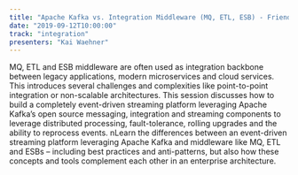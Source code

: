 ```yaml
---
title: "Apache Kafka vs. Integration Middleware (MQ, ETL, ESB) - Friends, Enemies or Frenemies?"
date: "2019-09-12T10:00:00"
track: "integration"
presenters: "Kai Waehner"
---
```


MQ, ETL and ESB middleware are often used as integration backbone between legacy applications, modern microservices and cloud services. This introduces several challenges and complexities like point-to-point integration or non-scalable architectures. This session discusses how to build a completely event-driven streaming platform leveraging Apache Kafka’s open source messaging, integration and streaming components to leverage distributed processing, fault-tolerance, rolling upgrades and the ability to reprocess events. nLearn the differences between an event-driven streaming platform leveraging Apache Kafka and middleware like MQ, ETL and ESBs – including best practices and anti-patterns, but also how these concepts and tools complement each other in an enterprise architecture.
